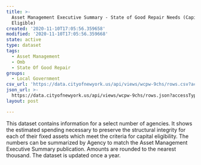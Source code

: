 ```yaml
---
title: >-
  Asset Management Executive Summary - State of Good Repair Needs (Capital
  Eligible)
created: '2020-11-10T17:05:56.359658'
modified: '2020-11-10T17:05:56.359668'
state: active
type: dataset
tags:
  - Asset Management
  - Omb
  - State Of Good Repair
groups:
  - Local Government
csv_url: 'https://data.cityofnewyork.us/api/views/wcpw-9chs/rows.csv?accessType=DOWNLOAD'
json_url: >-
  https://data.cityofnewyork.us/api/views/wcpw-9chs/rows.json?accessType=DOWNLOAD
layout: post

---
```

This dataset contains information for a select number of agencies. It shows the estimated spending necessary to preserve the structural integrity for each of their fixed assets which meet the criteria for capital eligibility. The numbers can be summarized by Agency to match the Asset Management Executive Summary publication. Amounts are rounded to the nearest thousand. The dataset is updated once a year.
